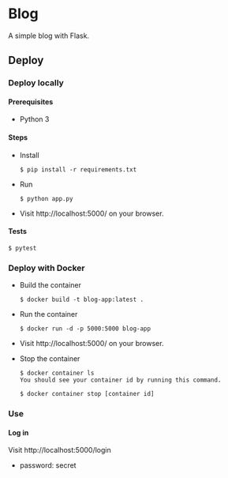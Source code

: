 # Blog

A simple blog with Flask. 


## Deploy
### Deploy locally
#### Prerequisites

* Python 3

#### Steps

 - Install

    ```
    $ pip install -r requirements.txt
    ``` 

 - Run
 
    ```
    $ python app.py
    ```

  - Visit http://localhost:5000/ on your browser.


#### Tests

```
$ pytest
```


### Deploy with Docker

 - Build the container

    ```
    $ docker build -t blog-app:latest .
    ```

 - Run the container

    ```
    $ docker run -d -p 5000:5000 blog-app
    ```

  - Visit http://localhost:5000/ on your browser.

 - Stop the container
 
    ```
    $ docker container ls
    You should see your container id by running this command.

    $ docker container stop [container id]
    ```
    
    
### Use
#### Log in

Visit http://localhost:5000/login

 - password: secret